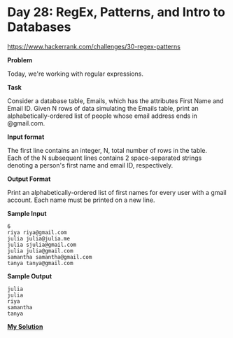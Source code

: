 # Day 28: RegEx, Patterns, and Intro to Databases

https://www.hackerrank.com/challenges/30-regex-patterns

**Problem**

Today, we're working with regular expressions. 

**Task**

Consider a database table, Emails, which has the attributes First Name and Email ID. Given N rows of data simulating the Emails table, print an alphabetically-ordered list of people whose email address ends in @gmail.com.

**Input format**

The first line contains an integer, N, total number of rows in the table.  
Each of the N subsequent lines contains 2 space-separated strings denoting a person's first name and email ID, respectively.

**Output Format**

Print an alphabetically-ordered list of first names for every user with a gmail account. Each name must be printed on a new line.

**Sample Input**

```
6
riya riya@gmail.com
julia julia@julia.me
julia sjulia@gmail.com
julia julia@gmail.com
samantha samantha@gmail.com
tanya tanya@gmail.com
```

**Sample Output**

```
julia
julia
riya
samantha
tanya
```

[**My Solution**](answer.py)
